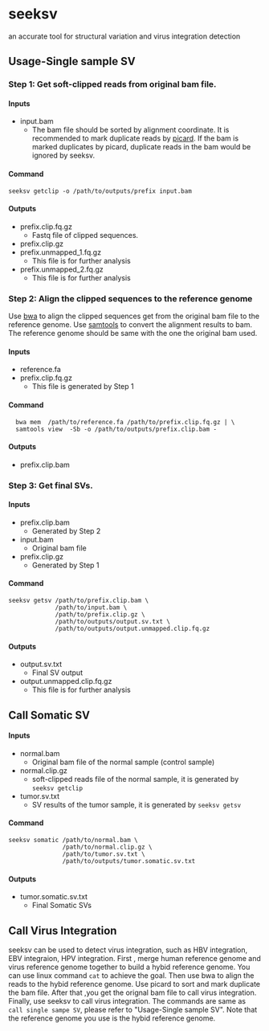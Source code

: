 # seeksv
an accurate tool for structural variation and virus integration detection

## Usage-Single sample SV
### Step 1: Get soft-clipped reads from original bam file. 
#### Inputs
- input.bam
  - The bam file should be sorted by alignment coordinate. It is recommended to mark duplicate reads by [picard](https://broadinstitute.github.io/picard/index.html). If the bam is marked duplicates by picard, duplicate reads in the bam would be ignored by seeksv.
#### Command
```
seeksv getclip -o /path/to/outputs/prefix input.bam
```
#### Outputs
- prefix.clip.fq.gz
  - Fastq file of clipped sequences.
- prefix.clip.gz
- prefix.unmapped_1.fq.gz
  - This file is for further analysis
- prefix.unmapped_2.fq.gz
  - This file is for further analysis

### Step 2: Align the clipped sequences to the reference genome
Use [bwa](http://bio-bwa.sourceforge.net/) to align the clipped sequences get from the original bam file to the reference genome. Use [samtools](http://samtools.sourceforge.net/) to convert the alignment results to bam. The reference genome should be same with the one the original bam used. 
#### Inputs
- reference.fa
- prefix.clip.fq.gz
  - This file is generated by Step 1
#### Command
```
  bwa mem  /path/to/reference.fa /path/to/prefix.clip.fq.gz | \
  samtools view  -Sb -o /path/to/outputs/prefix.clip.bam -
```
#### Outputs
- prefix.clip.bam

### Step 3: Get final SVs.
#### Inputs
- prefix.clip.bam
  - Generated by Step 2
- input.bam
  - Original bam file
- prefix.clip.gz
  - Generated by Step 1

#### Command
```
seeksv getsv /path/to/prefix.clip.bam \
             /path/to/input.bam \
             /path/to/prefix.clip.gz \
             /path/to/outputs/output.sv.txt \
             /path/to/outputs/output.unmapped.clip.fq.gz
```
#### Outputs
- output.sv.txt
  - Final SV output
- output.unmapped.clip.fq.gz
  - This file is for further analysis

## Call Somatic SV
#### Inputs
- normal.bam
  - Original bam file of the normal sample (control sample)
- normal.clip.gz
  - soft-clipped reads file of the normal sample, it is generated by `seeksv getclip`
- tumor.sv.txt
  - SV results of the tumor sample, it is generated by `seeksv getsv`
  
#### Command
```
seeksv somatic /path/to/normal.bam \
               /path/to/normal.clip.gz \
               /path/to/tumor.sv.txt \
               /path/to/outputs/tumor.somatic.sv.txt
```
#### Outputs
- tumor.somatic.sv.txt
  - Final Somatic SVs

## Call Virus Integration
seeksv can be used to detect virus integration, such as HBV integration, EBV integraion, HPV integration. First , merge human reference genome and virus reference genome together to build a hybid reference genome. You can use linux command `cat` to 
achieve the goal. Then use bwa to align the reads to the hybid reference genome. Use picard to sort and mark duplicate the bam file. After that ,you get the orignal bam file to call virus integration. Finally, use seeksv to call virus integration. The commands are same as `call single sampe SV`, please refer to "Usage-Single sample SV". Note that the reference genome you use is the hybid reference genome.
